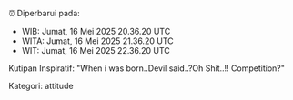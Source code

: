 ⏰ Diperbarui pada:
- WIB: Jumat, 16 Mei 2025 20.36.20 UTC
- WITA: Jumat, 16 Mei 2025 21.36.20 UTC
- WIT: Jumat, 16 Mei 2025 22.36.20 UTC

Kutipan Inspiratif:
"When i was born..Devil said..?Oh Shit..!! Competition?"


Kategori: attitude


